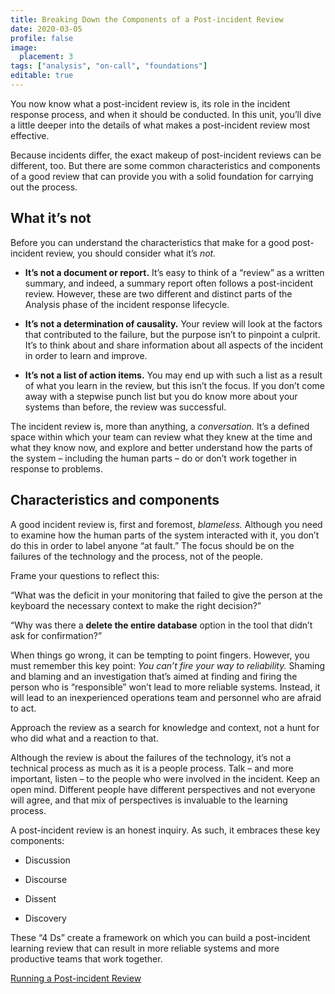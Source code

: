 ```yaml
---
title: Breaking Down the Components of a Post-incident Review
date: 2020-03-05
profile: false
image:
  placement: 3
tags: ["analysis", "on-call", "foundations"]
editable: true
---
```


You now know what a post-incident review is, its role in the incident response
process, and when it should be conducted. In this unit, you’ll dive a little
deeper into the details of what makes a post-incident review most effective.

Because incidents differ, the exact makeup of post-incident reviews can be
different, too. But there are some common characteristics and components of a
good review that can provide you with a solid foundation for carrying out the
process.

## What it’s not

Before you can understand the characteristics that make for a good post-incident
review, you should consider what it’s *not.*

- **It’s not a document or report.** It’s easy to think of a “review” as a
    written summary, and indeed, a summary report often follows a post-incident
    review. However, these are two different and distinct parts of the Analysis
    phase of the incident response lifecycle.

- **It’s not a determination of causality.** Your review will look at the
    factors that contributed to the failure, but the purpose isn’t to pinpoint a
    culprit. It’s to think about and share information about all aspects of the
    incident in order to learn and improve.

- **It’s not a list of action items.** You may end up with such a list as a
    result of what you learn in the review, but this isn’t the focus. If you
    don’t come away with a stepwise punch list but you do know more about your
    systems than before, the review was successful.

The incident review is, more than anything, a *conversation.* It’s a defined
space within which your team can review what they knew at the time and what they
know now, and explore and better understand how the parts of the system –
including the human parts – do or don’t work together in response to problems.

## Characteristics and components

A good incident review is, first and foremost, *blameless.* Although you need to
examine how the human parts of the system interacted with it, you don’t do this
in order to label anyone “at fault.” The focus should be on the failures of the
technology and the process, not of the people.

Frame your questions to reflect this:

“What was the deficit in your monitoring that failed to give the person at the
keyboard the necessary context to make the right decision?”

“Why was there a **delete the entire database** option in the tool that didn’t ask
for confirmation?”

When things go wrong, it can be tempting to point fingers. However, you must
remember this key point: *You can’t fire your way to reliability.* Shaming and
blaming and an investigation that’s aimed at finding and firing the person who
is “responsible” won’t lead to more reliable systems. Instead, it will lead to
an inexperienced operations team and personnel who are afraid to act.

Approach the review as a search for knowledge and context, not a hunt for who
did what and a reaction to that.

Although the review is about the failures of the technology, it’s not a
technical process as much as it is a people process. Talk – and more important,
listen – to the people who were involved in the incident. Keep an open mind.
Different people have different perspectives and not everyone will agree, and
that mix of perspectives is invaluable to the learning process.

A post-incident review is an honest inquiry. As such, it embraces these key
components:

- Discussion

- Discourse

- Dissent

- Discovery

These “4 Ds” create a framework on which you can build a post-incident learning
review that can result in more reliable systems and more productive teams that
work together.

[Running a Post-incident Review](/post/running-a-post-incident-review/)